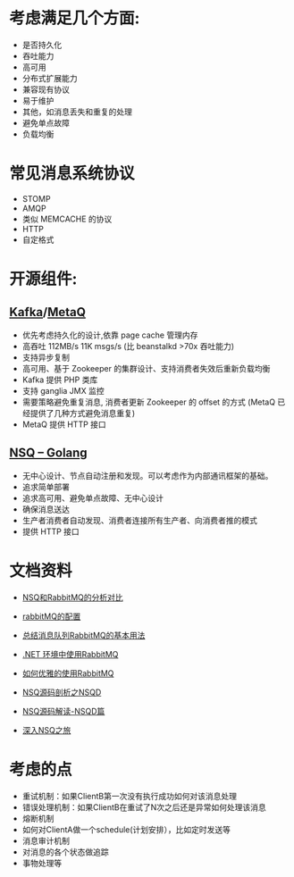 # 考虑满足几个方面:
* 是否持久化
* 吞吐能力
* 高可用
* 分布式扩展能力
* 兼容现有协议
* 易于维护
* 其他，如消息丢失和重复的处理
* 避免单点故障
* 负载均衡

# 常见消息系统协议
* STOMP
* AMQP
* 类似 MEMCACHE 的协议
* HTTP
* 自定格式

# 开源组件:
## [Kafka](https://kafka.apache.org/)/[MetaQ](http://metaq.taobao.org/)
* 优先考虑持久化的设计,依靠 page cache 管理内存
* 高吞吐 112MB/s 11K msgs/s (比 beanstalkd >70x 吞吐能力)
* 支持异步复制
* 高可用、基于 Zookeeper 的集群设计、支持消费者失效后重新负载均衡
* Kafka 提供 PHP 类库
* 支持 ganglia JMX 监控
* 需要策略避免重复消息, 消费者更新 Zookeeper 的 offset 的方式 (MetaQ 已经提供了几种方式避免消息重复)
* MetaQ 提供 HTTP 接口


## [NSQ – Golang](https://github.com/bitly/nsq)
* 无中心设计、节点自动注册和发现。可以考虑作为内部通讯框架的基础。
* 追求简单部署
* 追求高可用、避免单点故障、无中心设计
* 确保消息送达
* 生产者消费者自动发现、消费者连接所有生产者、向消费者推的模式
* 提供 HTTP 接口

# 文档资料
* [NSQ和RabbitMQ的分析对比](http://datastream.github.io/articles/mq-in-cloud)

* [rabbitMQ的配置](http://www.cnblogs.com/daizhj/archive/2010/10/21/1857374.html)
* [总结消息队列RabbitMQ的基本用法](http://www.cnblogs.com/zuowj/p/4971123.html)
* [.NET 环境中使用RabbitMQ](http://www.cnblogs.com/yangecnu/p/4227535.html)
* [如何优雅的使用RabbitMQ](http://www.cnblogs.com/richieyang/p/5492432.html)

* [NSQ源码剖析之NSQD](http://shanks.leanote.com/post/NSQ%E6%BA%90%E7%A0%81%E5%89%96%E6%9E%90%E4%B9%8BNSQD)
* [NSQ源码解读-NSQD篇](https://medium.com/@Masutangu/nsq%E6%BA%90%E7%A0%81%E8%A7%A3%E8%AF%BB-nsqd%E7%AF%87-2b4bd3da91cf#.ub3pac55j)
* [深入NSQ之旅](http://www.oschina.net/translate/day-22-a-journey-into-nsq)


# 考虑的点
* 重试机制：如果ClientB第一次没有执行成功如何对该消息处理
* 错误处理机制：如果ClientB在重试了N次之后还是异常如何处理该消息
* 熔断机制
* 如何对ClientA做一个schedule(计划安排），比如定时发送等
* 消息审计机制
* 对消息的各个状态做追踪
* 事物处理等
